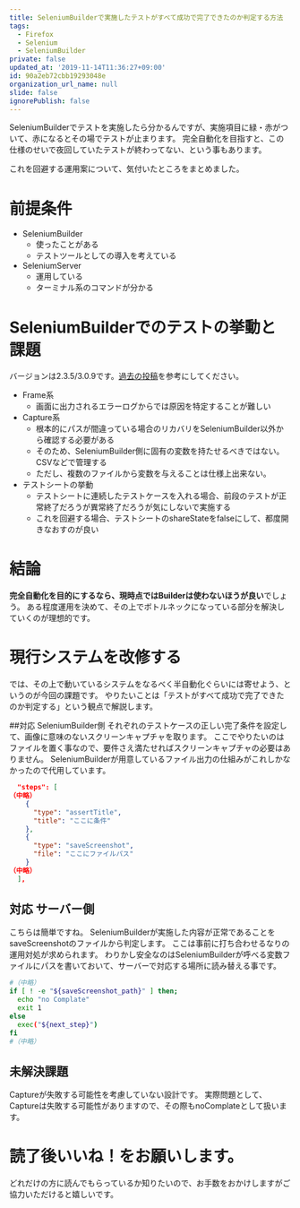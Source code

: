 ```yaml
---
title: SeleniumBuilderで実施したテストがすべて成功で完了できたのか判定する方法
tags:
  - Firefox
  - Selenium
  - SeleniumBuilder
private: false
updated_at: '2019-11-14T11:36:27+09:00'
id: 90a2eb72cbb19293048e
organization_url_name: null
slide: false
ignorePublish: false
---
```

SeleniumBuilderでテストを実施したら分かるんですが、実施項目に緑・赤がついて、赤になるとその場でテストが止まります。
完全自動化を目指すと、この仕様のせいで夜回していたテストが終わってない、という事もあります。

これを回避する運用案について、気付いたところをまとめました。

# 前提条件
- SeleniumBuilder
    - 使ったことがある
    - テストツールとしての導入を考えている
- SeleniumServer
    - 運用している
    - ターミナル系のコマンドが分かる

# SeleniumBuilderでのテストの挙動と課題
バージョンは2.3.5/3.0.9です。[過去の投稿](http://qiita.com/nomurasan)を参考にしてください。

- Frame系
  - 画面に出力されるエラーログからでは原因を特定することが難しい
- Capture系
  - 根本的にパスが間違っている場合のリカバリをSeleniumBuilder以外から確認する必要がある
  - そのため、SeleniumBuilder側に固有の変数を持たせるべきではない。CSVなどで管理する
  - ただし、複数のファイルから変数を与えることは仕様上出来ない。
- テストシートの挙動
  - テストシートに連続したテストケースを入れる場合、前段のテストが正常終了だろうが異常終了だろうが気にしないで実施する
  - これを回避する場合、テストシートのshareStateをfalseにして、都度開きなおすのが良い

# 結論
**完全自動化を目的にするなら、現時点ではBuilderは使わないほうが良い**でしょう。
ある程度運用を決めて、その上でボトルネックになっている部分を解決していくのが理想的です。

# 現行システムを改修する
では、その上で動いているシステムをなるべく半自動化ぐらいには寄せよう、というのが今回の課題です。
やりたいことは「テストがすべて成功で完了できたのか判定する」という観点で解説します。

##対応 SeleniumBuilder側
それぞれのテストケースの正しい完了条件を設定して、画像に意味のないスクリーンキャプチャを取ります。
ここでやりたいのはファイルを置く事なので、要件さえ満たせればスクリーンキャプチャの必要はありません。
SeleniumBuilderが用意しているファイル出力の仕組みがこれしかなかったので代用しています。

```json:putComplate.json
  "steps": [
（中略）
    {
      "type": "assertTitle",
      "title": "ここに条件"
    },
    {
      "type": "saveScreenshot",
      "file": "ここにファイルパス"
    }
（中略）
  ],

```

## 対応 サーバー側
こちらは簡単ですね。
SeleniumBuilderが実施した内容が正常であることをsaveScreenshotのファイルから判定します。
ここは事前に打ち合わせるなりの運用対処が求められます。
わりかし安全なのはSeleniumBuilderが呼べる変数ファイルにパスを書いておいて、サーバーで対応する場所に読み替える事です。

```shell-session:checkComplate.sh
#（中略）
if [ ! -e "${saveScreenshot_path}" ] then;
  echo "no Complate"
  exit 1
else
  exec("${next_step}")
fi
#（中略）
```

## 未解決課題
Captureが失敗する可能性を考慮していない設計です。
実際問題として、Captureは失敗する可能性がありますので、その際もnoComplateとして扱います。

# 読了後いいね！をお願いします。
どれだけの方に読んでもらっているか知りたいので、お手数をおかけしますがご協力いただけると嬉しいです。
